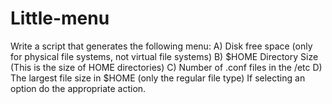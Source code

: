 # Little-menu
Write a script that generates the following menu:
A) Disk free space (only for physical file systems, not virtual file systems)
B) $HOME Directory Size (This is the size of HOME directories)
C) Number of .conf files in the /etc
D) The largest file size in $HOME (only the regular file type)
If selecting an option do the appropriate action.
